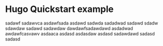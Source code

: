 # Hugo Quickstart example
sadawf
sadawvca
asdawfsada
asdawd
sadwda
sadadwad
sadawd
sdadw
sdawdaw
sadawd
sadawdaw
dawdawfsadawdawd
asdadwad
awdawfcasvawv
asdaaca
asdasd
asdasdaw
asdasd
sadawdawd
sadasd
sadasd
